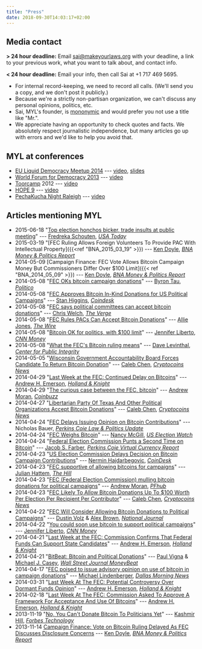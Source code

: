 ```yaml
---
title: "Press"
date: 2018-09-30T14:03:17+02:00
---
```


Media contact
-------------

**\> 24 hour deadline:** Email <sai@makeyourlaws.org> with your
deadline, a link to your previous work, what you want to talk about, and
contact info.

**\< 24 hour deadline:** Email your info, then call Sai at +1 717 469
5695.

-   For internal record-keeping, we need to record all calls. (We'll
    send you a copy, and we don't post it publicly.)
-   Because we're a strictly non-partisan organization, we can't
    discuss any personal opinions, politics, etc.
-   Sai, MYL's founder, is
    [mononymic](http://en.wikipedia.org/wiki/Mononym) and would prefer
    you not use a title like "Mr.".
-   We appreciate having an opportunity to check quotes and facts. We
    absolutely respect journalistic independence, but many articles go
    up with errors and we'd like to help you avoid that.

MYL at conferences
------------------

-   [EU Liquid Democracy Meetup 2014](https://juliareda.eu/events/liquid-democracy-meetup/) ---
    [video](https://youtu.be/lwQ20FtAciE), [slides](/files/lqdbxl.pdf)
-   [World Forum for Democracy 2013](http://www.coe.int/en/web/world-forum-democracy/lab11_) ---
    [video](https://www.youtube.com/watch?v=jahnHk6DAoI&list=PLB350213D4F5B545C)
-   [Toorcamp](http://toorcamp.toorcon.net/) 2012 ---
    [video](https://www.youtube.com/watch?v=hzd03xBWxvQ&list=PLB350213D4F5B545C)
-   [HOPE 9](http://www.hopenumbernine.net/schedule/#make) ---
    [video](https://www.youtube.com/watch?v=DSAfqf3zYk4&list=PLB350213D4F5B545C)
-   [PechaKucha Night Raleigh](http://pknraleigh.com) ---
    [video](https://www.youtube.com/watch?v=0bbgInahojI&list=PLB350213D4F5B545C)

Articles mentioning MYL
-----------------------

-   2015-06-18 "[Top election honchos bicker, trade insults at public
    meeting](http://www.usatoday.com/story/news/politics/elections/2016/2015/06/18/federal-election-commission-fighting-over-unlimited-spending/28934201/)"
    --- [Fredreka
    Schouten](http://www.usatoday.com/staff/813/fredreka-schouten/),
    *[USA Today](http://www.usatoday.com/news/politics/)*
-   2015-03-19 "[FEC Ruling Allows Foreign Volunteers To
    Provide PAC With Intellectual Property]({{<ref "BNA_2015_03_19" >}}) --- [Ken
    Doyle](http://go.bloomberg.com/political-capital/author/kpdoyle/),
    *[BNA Money & Politics
    Report](http://www.bna.com/money-politics-report-p6103/)*
-   2014-05-09 [Campaign Finance: FEC Vote Allows
    Bitcoin Campaign Money But Commissioners Differ Over \$100 Limit]({{< ref "BNA_2014_05_09" >}}) --- [Ken
    Doyle](http://go.bloomberg.com/political-capital/author/kpdoyle/),
    *[BNA Money & Politics
    Report](http://www.bna.com/money-politics-report-p6103/)*
-   2014-05-08 "[FEC OKs bitcoin campaign
    donations](http://www.politico.com/story/2014/05/fec-oks-bitcoin-campaign-donations-106492.html)"
    --- [Byron Tau](http://www.politico.com/reporters/ByronTau.html),
    *[Politico](http://www.politico.com/)*
-   2014-05-08 "[FEC Approves Bitcoin In-Kind Donations for US
    Political
    Campaigns](http://www.coindesk.com/fec-approves-bitcoin-kind-donations-us-political-campaigns/)"
    --- [Stan Higgins](http://www.coindesk.com/author/stan/),
    *[Coindesk](http://www.coindesk.com/news/)*
-   2014-05-08 "[FEC says political committees can accept bitcoin
    donations](http://www.theverge.com/2014/5/8/5695344/fec-says-political-committees-can-accept-bitcoin)"
    --- [Chris Welch](http://www.theverge.com/users/ChrisWelch), *[The
    Verge](http://www.theverge.com/policy)*
-   2014-05-08 "[FEC Rules PACs Can Accept Bitcoin
    Donations](http://www.thewire.com/politics/2014/05/fec-rules-pacs-can-accept-bitcoin-donations/361928/)"
    --- [Allie Jones](http://www.thewire.com/authors/allie-jones/),
    *[The Wire](http://www.thewire.com/politics/)*
-   2014-05-08 "[Bitcoin OK for politics, with \$100
    limit](http://money.cnn.com/2014/05/08/technology/bitcoin-politics/index.html)"
    --- [Jennifer Liberto](http://twitter.com/jenliberto), *[CNN
    Money](http://money.cnn.com/)*
-   2014-05-08 "[What the FEC's Bitcoin ruling
    means](http://www.publicintegrity.org/2014/05/08/14739/what-fecs-bitcoin-ruling-means)"
    --- [Dave
    Levinthal](http://www.publicintegrity.org/authors/dave-levinthal),
    *[Center for Public
    Integrity](http://www.publicintegrity.org/politics)*
-   2014-05-05 "[Wisconsin Government Accountability Board Forces
    Candidate To Return Bitcoin
    Donation](http://www.cryptocoinsnews.com/news/wisconsin-government-accountability-board-forces-candidate-return-bitcoin-donation/2014/05/05)"
    --- [Caleb Chen](http://www.cryptocoinsnews.com/author/caleb-chen),
    *[Cryptocoins News](http://www.cryptocoinsnews.com/category/news)*
-   2014-04-29 "[Last Week at the FEC: Continued Delay on
    Bitcoins](http://www.hklaw.com/PoliticalLawBlog/Last-Week-at-the-FEC-Continued-Delay-on-Bitcoins-04-29-2014/)"
    --- [Andrew H. Emerson](http://www.hklaw.com/Andrew-Emerson/),
    *[Holland &
    Knight](http://www.hklaw.com/news/uniGC.aspx?xpST=BlogList&type=2572)*
-   2014-04-29 "[The curious case between the FEC,
    bitcoin](http://www.coinbuzz.com/2014/04/28/curious-case-fec-bitcoin/)"
    --- [Andrew Moran](http://www.coinbuzz.com/author/andrew-moran/),
    *[Coinbuzz](http://www.coinbuzz.com/legal/)*
-   2014-04-27 "[Libertarian Party Of Texas And Other Political
    Organizations Accept Bitcoin
    Donations](http://www.cryptocoinsnews.com/news/libertarian-party-texas-other-political-organizations-accept-bitcoin-donations/2014/04/27)"
    --- [Caleb Chen](http://www.cryptocoinsnews.com/author/caleb-chen),
    *[Cryptocoins News](http://www.cryptocoinsnews.com/category/news)*
-   2014-04-24 "[FEC Delays Issuing Opinion on Bitcoin
    Contributions](http://www.lawandpoliticsupdate.com/2014/04/fec-delays-issuing-opinion-on-bitcoin-contributions/)"
    --- Nicholas Bauer, *[Perkins Coie Law & Politics
    Update](http://www.lawandpoliticsupdate.com)*
-   2014-04-24 "[FEC Weighs
    Bitcoin](http://uselectionwatch.com/7609/fec-weighs-bitcoin/)" ---
    [Nancy McGill](http://uselectionwatch.com/author/nmcgill/), *[US
    Election Watch](http://uselectionwatch.com)*
-   2014-04-24 "[Federal Election Commission Punts a Second Time on
    Bitcoin](http://www.virtualcurrencyreport.com/2014/04/federal-election-commission-punts-a-second-time-on-bitcoin/?utm_source=feedburner&utm_medium=feed&utm_campaign=Feed%3A+VirtualCurrencyReport+%28Virtual+Currency+Report%29)"
    --- [Jacob S. Farber](http://www.perkinscoie.com/jfarber), *[Perkins
    Coie Virtual Currency Report](http://www.virtualcurrencyreport.com)*
-   2014-04-23 "[US Election Commission Delays Decision on Bitcoin
    Campaign
    Contributions](http://www.coindesk.com/us-election-commission-delays-decision-bitcoin-campaign-contributions/)"
    --- [Nermin
    Hajdarbegovic](http://www.coindesk.com/author/nermin-hajdarbegovic/),
    *[CoinDesk](http://www.coindesk.com/news/)*
-   2014-04-23 "[FEC supportive of allowing bitcoins for
    campaigns](http://thehill.com/blogs/hillicon-valley/technology/204166-fec-supportive-of-allowing-bitcoins-for-campaigns)"
    --- [Julian Hattem](http://thehill.com/author/julian-hattem), *[The
    Hill](http://thehill.com/social-tags/bitcoin)*
-   2014-04-23 "[FEC (Federal Election Commission) mulling bitcoin
    donations for political
    campaigns](http://www.pfhub.com/fec-federal-election-commission-mulling-bitcoin-donations-for-political-campaigns-587/)"
    --- [Andrew Moran](http://www.pfhub.com/author/andrew-moran/),
    *[PFhub](http://www.pfhub.com/news/bitcoin-btc/)*
-   2014-04-23 "[FEC Likely To Allow Bitcoin Donations Up To \$100
    Worth Per Election Per Recipient Per
    Contributor](http://www.cryptocoinsnews.com/news/fec-likely-allow-bitcoin-donations-100-worth-per-election-per-recipient-per-contributor/2014/04/23)"
    --- [Caleb Chen](http://www.cryptocoinsnews.com/author/caleb-chen),
    *[Cryptocoins News](http://www.cryptocoinsnews.com/category/news)*
-   2014-04-22 "[FEC Will Consider Allowing Bitcoin Donations to
    Political
    Campaigns](http://www.nationaljournal.com/tech/fec-will-consider-allowing-bitcoin-donations-to-political-campaigns-20140422)"
    --- [Dustin Volz](http://www.nationaljournal.com/reporters/bio/193)
    & [Alex Brown](http://www.nationaljournal.com/reporters/bio/182),
    *[National Journal](http://www.nationaljournal.com/tech)*
-   2014-04-22 "[You could soon use bitcoin to support political
    campaigns](http://money.cnn.com/2014/04/22/technology/bitcoin-political-contributions/index.html)"
    --- [Jennifer Liberto](http://twitter.com/jenliberto), *[CNN
    Money](http://money.cnn.com/)*
-   2014-04-21 "[Last Week at the FEC: Commission Confirms That Federal
    Funds Can Support State
    Candidates](http://www.hklaw.com/PoliticalLawBlog/Last-Week-at-the-FEC-Commission-Confirms-That-Federal-Funds-Can-Support-State-Candidates-04-21-2014/)"
    --- [Andrew H. Emerson](http://www.hklaw.com/Andrew-Emerson/),
    *[Holland &
    Knight](http://www.hklaw.com/news/uniGC.aspx?xpST=BlogList&type=2572)*
-   2014-04-21 "[BitBeat: Bitcoin and Political
    Donations](http://blogs.wsj.com/moneybeat/2014/04/21/bitbeat-bitcoin-and-political-donations/)"
    --- [Paul Vigna](http://topics.wsj.com/person/A/biography/7296) &
    [Michael J. Casey](http://topics.wsj.com/person/A/biography/7448),
    *[Wall Street Journal MoneyBeat](http://blogs.wsj.com/moneybeat/)*
-   2014-04-17 "[FEC poised to issue advisory opinion on use of bitcoin
    in campaign
    donations](http://trailblazersblog.dallasnews.com/2014/04/fec-poised-to-issue-advisory-opinion-on-use-of-bitcoin-in-campaign-donations.html/)"
    --- [Michael
    Lindenberger](http://trailblazersblog.dallasnews.com/author/mlindenberger/),
    *[Dallas Morning News](http://www.dallasnews.com/)*
-   2014-03-31 "[Last Week At The FEC: Potential Controversy Over
    Dormant Funds
    Opinion](http://www.hklaw.com/PoliticalLawBlog/Last-Week-at-the-FEC-Audit-Reports-Budgets-and-Strategic-Planning-03-31-2014/)"
    --- [Andrew H. Emerson](http://www.hklaw.com/Andrew-Emerson/),
    *[Holland &
    Knight](http://www.hklaw.com/news/uniGC.aspx?xpST=BlogList&type=2572)*
-   2014-02-18 "[Last Week At The FEC: Commission Asked To Approve A
    Framework For Acceptance And Use Of
    Bitcoins](http://www.hklaw.com/PoliticalLawBlog/Last-Week-at-the-FEC-Commission-Asked-to-Approve-a-Framework-for-Acceptance-and-Use-of-Bitcoins-02-18-2014/)"
    --- [Andrew H. Emerson](http://www.hklaw.com/Andrew-Emerson/),
    *[Holland &
    Knight](http://www.hklaw.com/news/uniGC.aspx?xpST=BlogList&type=2572)*
-   2013-11-19 "[No, You Can't Donate Bitcoin To Politicians
    Yet](http://www.forbes.com/sites/kashmirhill/2013/11/19/no-you-cant-donate-bitcoin-to-politicians-yet/)"
    --- [Kashmir Hill](http://www.forbes.com/sites/kashmirhill/),
    *[Forbes Technology](http://www.forbes.com/technology)*
-   2013-11-14 [Campaign Finance: Vote on Bitcoin
    Ruling Delayed As FEC Discusses Disclosure Concerns](BNA_2013_11_15) --- [Ken
    Doyle](http://go.bloomberg.com/political-capital/author/kpdoyle/),
    *[BNA Money & Politics
    Report](http://www.bna.com/money-politics-report-p6103/)*


